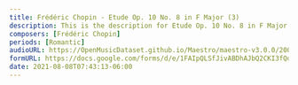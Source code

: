```yaml
---
title: Frédéric Chopin - Etude Op. 10 No. 8 in F Major (3)
description: This is the description for Etude Op. 10 No. 8 in F Major by Frédéric Chopin
composers: [Frédéric Chopin]
periods: [Romantic]
audioURL: https://OpenMusicDataset.github.io/Maestro/maestro-v3.0.0/2008/MIDI-Unprocessed_15_R1_2008_01-04_ORIG_MID--AUDIO_15_R1_2008_wav--4.midi
formURL: https://docs.google.com/forms/d/e/1FAIpQLSfJivABDhAJbQ2CKI3fQdDl8ETbHPsndRLB89o8VvtDpKBJUA/viewform
date: 2021-08-08T07:43:13-06:00
---
```

